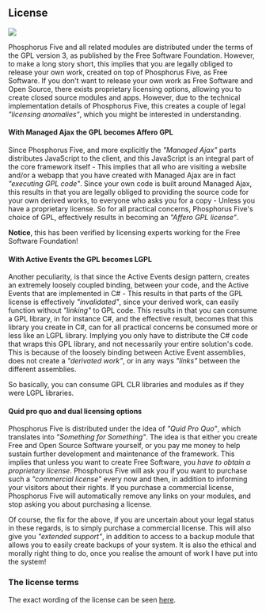 ## License

<img class="desktop-help-icon-image" src="/modules/hyper-ide/media/logo.svg" />

Phosphorus Five and all related modules are distributed under the terms of the GPL version 3, as published
by the Free Software Foundation. However, to make a long story short, this implies that you are legally
obliged to release your own work, created on top of Phosphorus Five, as Free Software. If you don't want
to release your own work as Free Software and Open Source, there exists proprietary licensing options,
allowing you to create closed source modules and apps. However, due to the technical implementation
details of Phosphorus Five, this creates a couple of legal _"licensing anomalies"_, which you might be
interested in understanding.

#### With Managed Ajax the GPL becomes Affero GPL

Since Phosphorus Five, and more explicitly the _"Managed Ajax"_ parts distributes JavaScript to the client,
and this JavaScript is an integral part of the core framework itself - This implies that all who are visiting
a website and/or a webapp that you have created with Managed Ajax are in fact _"executing GPL code"_. Since
your own code is built around Managed Ajax, this results in that you are legally obliged to providing the
source code for your own derived works, to everyone who asks you for a copy - Unless you have a proprietary
license. So for all practical concerns, Phosphorus Five's choice of GPL, effectively results in becoming
an _"Affero GPL license"_.

**Notice**, this has been verified by licensing experts working for the Free Software Foundation!

#### With Active Events the GPL becomes LGPL

Another peculiarity, is that since the Active Events design pattern, creates an extremely loosely coupled
binding, between your code, and the Active Events that are implemented in C# - This results in that parts
of the GPL license is effectively _"invalidated"_, since your derived work, can easily function without
_"linking"_ to GPL code. This results in that you can consume a GPL library, in for instance C#, and
the effective result, becomes that this library you create in C#, can for all practical concerns be
consumed more or less like an LGPL library. Implying you only have to distribute the C# code that wraps
this GPL library, and not necessarily your entire solution's code. This is because of the loosely
binding between Active Event assemblies, does not create a _"derivated work"_, or in any ways _"links"_
between the different assemblies.

So basically, you can consume GPL CLR libraries and modules as if they were LGPL libraries.

#### Quid pro quo and dual licensing options

Phosphorus Five is distributed under the idea of _"Quid Pro Quo"_, which translates into
_"Something for Something"_. The idea is that either you create Free and Open Source Software yourself, or
you pay me money to help sustain further development and maintenance of the framework.
This implies that unless you want to create Free Software, you _have to obtain a proprietary license_.
Phosphorus Five will ask you if you want to purchase such a
_"commercial license"_ every now and then, in addition to informing your visitors about their rights. If
you purchase a commercial license, Phosphorus Five will automatically remove any links on your modules,
and stop asking you about purchasing a license.

Of course, the fix for the above, if you are uncertain about your legal status in these regards, is
to simply purchase a commercial license. This will also give you _"extended support"_, in addition
to access to a backup module that allows you to easily create backups of your system. It is also the
ethical and morally right thing to do, once you realise the amount of work I have put into the system!

### The license terms

The exact wording of the license can be seen [here](https://www.gnu.org/licenses/gpl-3.0.txt).
